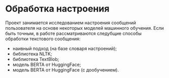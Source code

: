 # Обработка настроения

Проект занимается исследованием настроения сообщений пользователя на основе некоторых моделей машинного обучения. Если 
быть точным, в работе рассматриваются следубщие способы обработки текстового сообщения:
* наивный подход (на базе словаря настроений);
* библиотека NLTK;
* библиотека TextBlob;
* модель BERTA от HuggingFace;
* модель BERTA от HuggingFace (с дообучением).
